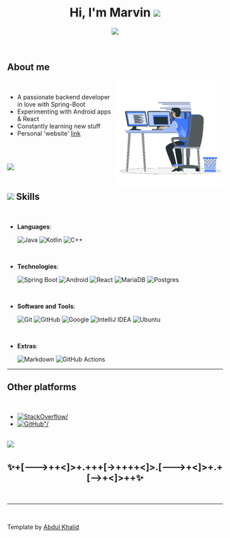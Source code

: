 
<h1 align="center"><b>Hi, I'm Marvin </b><img src="https://media.giphy.com/media/hvRJCLFzcasrR4ia7z/giphy.gif" width="35"></h1>

<p align="center">
  <a href="https://github.com/DenverCoder1/readme-typing-svg"><img src="https://readme-typing-svg.herokuapp.com?font=Time+New+Roman&color=cyan&size=25&center=true&vCenter=true&width=600&height=100&lines=Hello+there..&hearts;++;Backend+Developer,;Programming+apprentice,;A+bit+of+kotlin+spirit,;Active+Learner+of+...,;stuff..<3"></a>
</p>

<br>

## **About me**

<picture> <img align="right" src="https://github.com/0xAbdulKhalid/0xAbdulKhalid/raw/main/assets/mdImages/Right_Side.gif" width = 250px></picture>

<br>

- A passionate backend developer in love with Spring-Boot
- Experimenting with Android apps & React
- Constantly learning new stuff
- Personal 'website' [link](https://z-100.githubio.com.ml)

<br><br>

<img src="https://user-images.githubusercontent.com/73097560/115834477-dbab4500-a447-11eb-908a-139a6edaec5c.gif"><br><br>

## <img src="https://media2.giphy.com/media/QssGEmpkyEOhBCb7e1/giphy.gif?cid=ecf05e47a0n3gi1bfqntqmob8g9aid1oyj2wr3ds3mg700bl&rid=giphy.gif" width ="25"><b> Skills</b>
<br>

<p align="center">

- **Languages**:

  ![Java](https://img.shields.io/badge/java-%23ED8B00.svg?style=for-the-badge&logo=openjdk&logoColor=white)
  ![Kotlin](https://img.shields.io/badge/kotlin-%237F52FF.svg?style=for-the-badge&logo=kotlin&logoColor=white)
  ![C++](https://img.shields.io/badge/C++%20-%2300599C.svg?style=for-the-badge&logo=c%2B%2B&logoColor=white)

<br>   

- **Technologies**:

  ![Spring Boot](https://img.shields.io/badge/SpringBoot-%236DB33F.svg?style=for-the-badge&logo=spring-boot&logoColor=white)
  ![Android](https://img.shields.io/badge/Android-3DDC84?style=for-the-badge&logo=android&logoColor=white)
  ![React](https://img.shields.io/badge/react-%2320232a.svg?style=for-the-badge&logo=react&logoColor=%2361DAFB)
  ![MariaDB](https://img.shields.io/badge/MariaDB-003545?style=for-the-badge&logo=mariadb&logoColor=white)
  ![Postgres](https://img.shields.io/badge/postgres-%23316192.svg?style=for-the-badge&logo=postgresql&logoColor=white)

<br>

- **Software and Tools**:

  ![Git](https://img.shields.io/badge/git-%23F05033.svg?style=for-the-badge&logo=git&logoColor=white)
  ![GitHub](https://img.shields.io/badge/github-%23121011.svg?style=for-the-badge&logo=github&logoColor=white)
  ![Google](https://img.shields.io/badge/google-%234285F4.svg?style=for-the-badge&logo=google&logoColor=white)
  ![IntelliJ IDEA](https://img.shields.io/badge/IntelliJIDEA-000000.svg?style=for-the-badge&logo=intellij-idea&logoColor=white)
  ![Ubuntu](https://img.shields.io/badge/Ubuntu-E95420?style=for-the-badge&logo=ubuntu&logoColor=white)

<br>

- **Extras**:

  ![Markdown](https://img.shields.io/badge/markdown-%23000000.svg?style=for-the-badge&logo=markdown&logoColor=white)
  ![GitHub Actions](https://img.shields.io/badge/github%20actions-%232671E5.svg?style=for-the-badge&logo=githubactions&logoColor=white)


</p>

-----

## <b>Other platforms</b>

<br>
<div align='left'>

<ul>
<li>
<a href="https://stackoverflow.com/users/14442758/z-100" target="_blank">
<img src="https://img.shields.io/badge/-Stackoverflow-FE7A16?style=for-the-badge&logo=stack-overflow&logoColor=white" alt=StackOverflow/>
</a>
</li>


<li>
<a href="https://github.com/ZE-100" target="_blank">
<img src="https://img.shields.io/badge/github-%23121011.svg?style=for-the-badge&logo=github&logoColor=white" alt=GitHub"/>
</a>
</li>

</ul>
</div>

<br>
<img src="https://user-images.githubusercontent.com/73097560/115834477-dbab4500-a447-11eb-908a-139a6edaec5c.gif">
<br>

<div align='center'>

## <b>✨+[--->++<]>+.+++[->++++<]>.[--->+<]>+.+[-->+<]>++✨</b>

</div>
<br>

---

<br>

Template by [Abdul Khalid](https://github.com/0xabdulkhalid)
